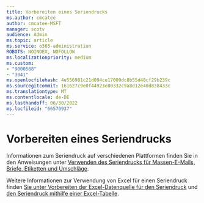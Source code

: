 ```yaml
---
title: Vorbereiten eines Seriendrucks
ms.author: cmcatee
author: cmcatee-MSFT
manager: scotv
audience: Admin
ms.topic: article
ms.service: o365-administration
ROBOTS: NOINDEX, NOFOLLOW
ms.localizationpriority: medium
ms.custom:
- "9000588"
- "3041"
ms.openlocfilehash: 4e556981c21d094ce17009dc8b55d48cf29b239c
ms.sourcegitcommit: 161627c9e0f44923e80332c9a8d12e40d838433c
ms.translationtype: MT
ms.contentlocale: de-DE
ms.lasthandoff: 06/30/2022
ms.locfileid: "66570937"
---
```

# <a name="how-to-prepare-a-mail-merge"></a>Vorbereiten eines Seriendrucks

Informationen zum Seriendruck auf verschiedenen Plattformen finden Sie in den Anweisungen unter [Verwenden des Seriendrucks für Massen-E-Mails, Briefe, Etiketten und Umschläge](https://support.microsoft.com/office/use-mail-merge-for-bulk-email-letters-labels-and-envelopes-f488ed5b-b849-4c11-9cff-932c49474705).
 
Weitere Informationen zur Verwendung von Excel für einen Seriendruck finden [Sie unter Vorbereiten der Excel-Datenquelle für den Seriendruck](https://support.microsoft.com/office/prepare-your-excel-data-source-for-a-word-mail-merge-2d802b6b-a3a3-43e5-bb76-2cac7c68673e) und [den Seriendruck mithilfe einer Excel-Tabelle](https://support.microsoft.com/office/prepare-your-excel-data-source-for-a-word-mail-merge-2d802b6b-a3a3-43e5-bb76-2cac7c68673e).
 